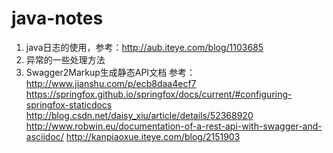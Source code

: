# java-notes
1. java日志的使用，参考：http://aub.iteye.com/blog/1103685
2. 异常的一些处理方法
3. Swagger2Markup生成静态API文档
参考：
http://www.jianshu.com/p/ecb8daa4ecf7
https://springfox.github.io/springfox/docs/current/#configuring-springfox-staticdocs
http://blog.csdn.net/daisy_xiu/article/details/52368920
http://www.robwin.eu/documentation-of-a-rest-api-with-swagger-and-asciidoc/
http://kanpiaoxue.iteye.com/blog/2151903
